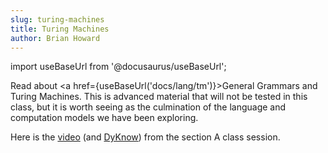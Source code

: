 ```yaml
---
slug: turing-machines
title: Turing Machines
author: Brian Howard
---
```

import useBaseUrl from '@docusaurus/useBaseUrl';

Read about <a href={useBaseUrl('docs/lang/tm')}>General Grammars and Turing Machines</a>. This is advanced material that will not be tested in this class, but it is worth seeing as the culmination of the language and computation models we have been exploring.

Here is the [video](https://drive.google.com/file/d/1EWTIpqFvAU8WOeCa0lXK68kkleRjJ3Mu/view) (and [DyKnow](https://drive.google.com/open?id=103Q9gCVdA9XqBQsM7tFk9gLKGpXY440_)) from the section A class session.
